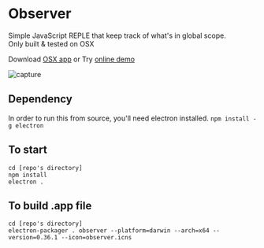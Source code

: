 Observer
===========

Simple JavaScript REPLE that keep track of what's in global scope.  
Only built & tested on OSX

Download [OSX app](https://github.com/kosamari/observer/raw/master/observer.zip) or Try [online demo](https://kosamari.github.io/observer/)

![capture](https://cloud.githubusercontent.com/assets/4581495/11929776/e316c2f4-a7ab-11e5-8a7a-84f76f6c54f8.gif)

## Dependency
In order to run this from source, you'll need electron installed.
`npm install -g electron`

## To start
```
cd [repo's directory]
npm install
electron .
```

## To build .app file
```
cd [repo's directory]
electron-packager . observer --platform=darwin --arch=x64 --version=0.36.1 --icon=observer.icns
```